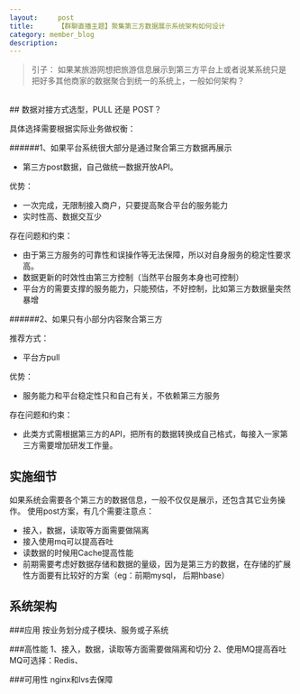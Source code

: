 ```yaml
---
layout:     post
title:      【群聊直播主题】聚集第三方数据展示系统架构如何设计
category: member_blog
description: 
---
```

 > 引子： 如果某旅游网想把旅游信息展示到第三方平台上或者说某系统只是把好多其他商家的数据聚合到统一的系统上，一般如何架构？
 
 
 <br>
## 数据对接方式选型，PULL 还是 POST？

具体选择需要根据实际业务做权衡：
  
######1、如果平台系统很大部分是通过聚合第三方数据再展示

* 第三方post数据，自己做统一数据开放API。

优势：

* 一次完成，无限制接入商户，只要提高聚合平台的服务能力   
* 实时性高、数据交互少

存在问题和约束： 
 
*  由于第三方服务的可靠性和误操作等无法保障，所以对自身服务的稳定性要求高。
*  数据更新的时效性由第三方控制（当然平台服务本身也可控制）
*  平台方的需要支撑的服务能力，只能预估，不好控制，比如第三方数据量突然暴增


######2、如果只有小部分内容聚合第三方

推荐方式：

* 平台方pull

优势：

* 服务能力和平台稳定性只和自己有关，不依赖第三方服务

存在问题和约束：

* 此类方式需根据第三方的API，把所有的数据转换成自己格式，每接入一家第三方需要增加研发工作量。
 
## 实施细节

如果系统会需要各个第三方的数据信息，一般不仅仅是展示，还包含其它业务操作。
使用post方案，有几个需要注意点：

* 接入，数据，读取等方面需要做隔离
* 接入使用mq可以提高吞吐
* 读数据的时候用Cache提高性能
* 前期需要考虑好数据存储和数据的量级，因为是第三方的数据，在存储的扩展性方面要有比较好的方案（eg：前期mysql， 后期hbase）

## 系统架构

###应用
按业务划分成子模块、服务或子系统

###高性能
1、接入，数据，读取等方面需要做隔离和切分
2、使用MQ提高吞吐
MQ可选择：Redis、

###可用性
nginx和lvs去保障





 

